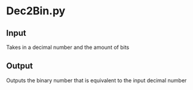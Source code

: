 # Dec2Bin.py

## Input
Takes in a decimal number and the amount of bits

## Output
Outputs the binary number that is equivalent to the input decimal number
